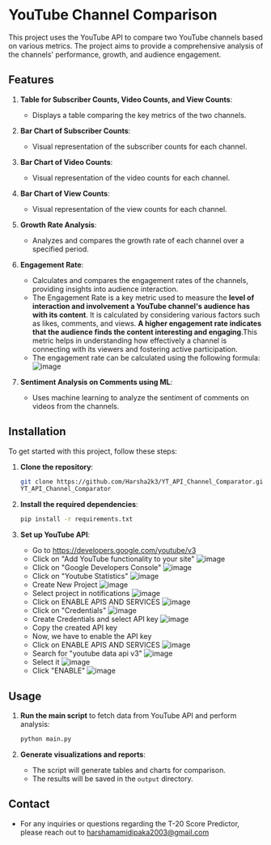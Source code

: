 # YouTube Channel Comparison

This project uses the YouTube API to compare two YouTube channels based on various metrics. The project aims to provide a comprehensive analysis of the channels' performance, growth, and audience engagement.

## Features

1. **Table for Subscriber Counts, Video Counts, and View Counts**:
   - Displays a table comparing the key metrics of the two channels.

2. **Bar Chart of Subscriber Counts**:
   - Visual representation of the subscriber counts for each channel.

3. **Bar Chart of Video Counts**:
   - Visual representation of the video counts for each channel.

4. **Bar Chart of View Counts**:
   - Visual representation of the view counts for each channel.

5. **Growth Rate Analysis**:
   - Analyzes and compares the growth rate of each channel over a specified period.

6. **Engagement Rate**:
   - Calculates and compares the engagement rates of the channels, providing insights into audience interaction.
   - The Engagement Rate is a key metric used to measure the **level of interaction and involvement a YouTube channel's audience has with its content**. It is
     calculated by considering various factors such as likes, comments, and views. **A higher engagement rate indicates that the audience finds the content interesting
     and engaging**.This metric helps in understanding how effectively a channel is connecting with its viewers and fostering active participation.
   - The engagement rate can be calculated using the following formula:
     ![image](https://github.com/user-attachments/assets/71830087-fe6e-4b07-99c4-8b493bbd20af)


7. **Sentiment Analysis on Comments using ML**:
   - Uses machine learning to analyze the sentiment of comments on videos from the channels.

## Installation

To get started with this project, follow these steps:

1. **Clone the repository**:
    ```bash
    git clone https://github.com/Harsha2k3/YT_API_Channel_Comparator.git
    YT_API_Channel_Comparator
    ```

2. **Install the required dependencies**:
    ```bash
    pip install -r requirements.txt
    ```

3. **Set up YouTube API**:
   - Go to https://developers.google.com/youtube/v3
   - Click on "Add YouTube functionality to your site"
     ![image](https://github.com/user-attachments/assets/1b8edadf-c76b-4a68-95c1-3aade0e28ccb)
   - Click on "Google Developers Console"
     ![image](https://github.com/user-attachments/assets/1baa6af1-ef51-4596-8232-76867978807e)
   - Click on "Youtube Statistics"
     ![image](https://github.com/user-attachments/assets/4c20823a-e9d6-4dff-a91a-c64375682532)
   - Create New Project
     ![image](https://github.com/user-attachments/assets/4bbf45a6-0ba9-4922-a33c-4dbeb2ad554e)
   - Select project in notifications
     ![image](https://github.com/user-attachments/assets/cbcf1f4a-305c-4dd9-bc5d-9aa483ac0ea5)
   - Click on ENABLE APIS AND SERVICES
     ![image](https://github.com/user-attachments/assets/e08dad00-a869-48d7-b0bb-3a7a06860ff8)
   - Click on "Credentials"
     ![image](https://github.com/user-attachments/assets/656ce39d-12fa-4e38-8c11-115249787ce3)
   - Create Credentials and select API key
     ![image](https://github.com/user-attachments/assets/7a424556-0354-4515-be19-5061f3a62833)
   - Copy the created API key
   - Now, we have to enable the API key
   - Click on ENABLE APIS AND SERVICES
     ![image](https://github.com/user-attachments/assets/281a0394-77e7-4c5a-b3e9-fb54b6296e32)
   - Search for "youtube data api v3"
     ![image](https://github.com/user-attachments/assets/56f81888-1386-43f2-86c6-b17269289a97)
   - Select it
     ![image](https://github.com/user-attachments/assets/aaed2ec7-1ab9-4273-a661-64b5a6e3ec94)
   - Click "ENABLE"
     ![image](https://github.com/user-attachments/assets/5eb484d1-9e1a-4c06-b65a-76d52a4c6559)



## Usage

1. **Run the main script** to fetch data from YouTube API and perform analysis:
    ```bash
    python main.py
    ```

2. **Generate visualizations and reports**:
    - The script will generate tables and charts for comparison.
    - The results will be saved in the `output` directory.

## Contact
- For any inquiries or questions regarding the T-20 Score Predictor, please reach out to harshamamidipaka2003@gmail.com
